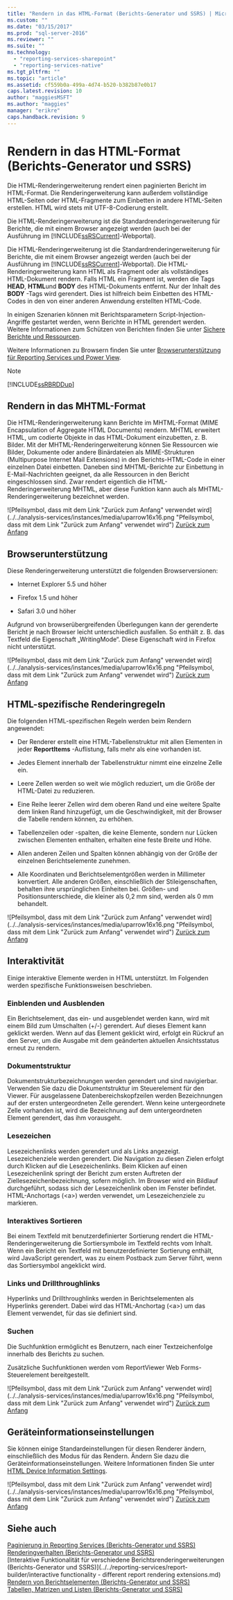 ```yaml
---
title: "Rendern in das HTML-Format (Berichts-Generator und SSRS) | Microsoft Docs"
ms.custom: ""
ms.date: "03/15/2017"
ms.prod: "sql-server-2016"
ms.reviewer: ""
ms.suite: ""
ms.technology: 
  - "reporting-services-sharepoint"
  - "reporting-services-native"
ms.tgt_pltfrm: ""
ms.topic: "article"
ms.assetid: cf559b0a-499a-4d74-b520-b382b87e0b17
caps.latest.revision: 10
author: "maggiesMSFT"
ms.author: "maggies"
manager: "erikre"
caps.handback.revision: 9
---
```

# Rendern in das HTML-Format (Berichts-Generator und SSRS)
  Die HTML-Renderingerweiterung rendert einen paginierten Bericht im HTML-Format. Die Renderingerweiterung kann außerdem vollständige HTML-Seiten oder HTML-Fragmente zum Einbetten in andere HTML-Seiten erstellen. HTML wird stets mit UTF-8-Codierung erstellt.  
  
 Die HTML-Renderingerweiterung ist die Standardrenderingerweiterung für Berichte, die mit einem Browser angezeigt werden (auch bei der Ausführung im [!INCLUDE[ssRSCurrent](../../includes/ssrscurrent-md.md)]-Webportal).  
  
 Die HTML-Renderingerweiterung ist die Standardrenderingerweiterung für Berichte, die mit einem Browser angezeigt werden (auch bei der Ausführung im [!INCLUDE[ssRSCurrent](../../includes/ssrscurrent-md.md)]-Webportal). Die HTML-Renderingerweiterung kann HTML als Fragment oder als vollständiges HTML-Dokument rendern. Falls HTML ein Fragment ist, werden die Tags **HEAD**, **HTML**und **BODY** des HTML-Dokuments entfernt. Nur der Inhalt des **BODY** -Tags wird gerendert. Dies ist hilfreich beim Einbetten des HTML-Codes in den von einer anderen Anwendung erstellten HTML-Code.  
  
 In einigen Szenarien können mit Berichtsparametern Script-Injection-Angriffe gestartet werden, wenn Berichte in HTML gerendert werden. Weitere Informationen zum Schützen von Berichten finden Sie unter [Sichere Berichte und Ressourcen](../../reporting-services/security/secure-reports-and-resources.md).  
  
 Weitere Informationen zu Browsern finden Sie unter [Browserunterstützung für Reporting Services und Power View](../../reporting-services/browser-support-for-reporting-services-and-power-view.md).  
  
> [!NOTE]  
>  [!INCLUDE[ssRBRDDup](../../includes/ssrbrddup-md.md)]  
  
##  <a name="RenderingMHTML"></a> Rendern in das MHTML-Format  
 Die HTML-Renderingerweiterung kann Berichte im MHTML-Format (MIME Encapsulation of Aggregate HTML Documents) rendern. MHTML erweitert HTML, um codierte Objekte in das HTML-Dokument einzubetten, z. B. Bilder. Mit der MHTML-Renderingerweiterung können Sie Ressourcen wie Bilder, Dokumente oder andere Binärdateien als MIME-Strukturen (Multipurpose Internet Mail Extensions) in den Berichts-HTML-Code in einer einzelnen Datei einbetten. Daneben sind MHTML-Berichte zur Einbettung in E-Mail-Nachrichten geeignet, da alle Ressourcen in den Bericht eingeschlossen sind. Zwar rendert eigentlich die HTML-Renderingerweiterung MHTML, aber diese Funktion kann auch als MHTML-Renderingerweiterung bezeichnet werden.  
  
 ![Pfeilsymbol, dass mit dem Link "Zurück zum Anfang" verwendet wird](../../analysis-services/instances/media/uparrow16x16.png "Pfeilsymbol, dass mit dem Link "Zurück zum Anfang" verwendet wird") [Zurück zum Anfang](#BackToTop)  
  
##  <a name="BrowserSupport"></a> Browserunterstützung  
 Diese Renderingerweiterung unterstützt die folgenden Browserversionen:  
  
-   Internet Explorer 5.5 und höher  
  
-   Firefox 1.5 und höher  
  
-   Safari 3.0 und höher  
  
 Aufgrund von browserübergreifenden Überlegungen kann der gerenderte Bericht je nach Browser leicht unterschiedlich ausfallen. So enthält z. B. das Textfeld die Eigenschaft „WritingMode“. Diese Eigenschaft wird in Firefox nicht unterstützt.  
  
 ![Pfeilsymbol, dass mit dem Link "Zurück zum Anfang" verwendet wird](../../analysis-services/instances/media/uparrow16x16.png "Pfeilsymbol, dass mit dem Link "Zurück zum Anfang" verwendet wird") [Zurück zum Anfang](#BackToTop)  
  
##  <a name="HTMLSpecificRenderingRules"></a> HTML-spezifische Renderingregeln  
 Die folgenden HTML-spezifischen Regeln werden beim Rendern angewendet:  
  
-   Der Renderer erstellt eine HTML-Tabellenstruktur mit allen Elementen in jeder **ReportItems** -Auflistung, falls mehr als eine vorhanden ist.  
  
-   Jedes Element innerhalb der Tabellenstruktur nimmt eine einzelne Zelle ein.  
  
-   Leere Zellen werden so weit wie möglich reduziert, um die Größe der HTML-Datei zu reduzieren.  
  
-   Eine Reihe leerer Zellen wird dem oberen Rand und eine weitere Spalte dem linken Rand hinzugefügt, um die Geschwindigkeit, mit der Browser die Tabelle rendern können, zu erhöhen.  
  
-   Tabellenzeilen oder -spalten, die keine Elemente, sondern nur Lücken zwischen Elementen enthalten, erhalten eine feste Breite und Höhe.  
  
-   Allen anderen Zeilen und Spalten können abhängig von der Größe der einzelnen Berichtselemente zunehmen.  
  
-   Alle Koordinaten und Berichtselementgrößen werden in Millimeter konvertiert. Alle anderen Größen, einschließlich der Stileigenschaften, behalten ihre ursprünglichen Einheiten bei. Größen- und Positionsunterschiede, die kleiner als 0,2 mm sind, werden als 0 mm behandelt.  
  
 ![Pfeilsymbol, dass mit dem Link "Zurück zum Anfang" verwendet wird](../../analysis-services/instances/media/uparrow16x16.png "Pfeilsymbol, dass mit dem Link "Zurück zum Anfang" verwendet wird") [Zurück zum Anfang](#BackToTop)  
  
##  <a name="Interactivity"></a> Interaktivität  
 Einige interaktive Elemente werden in HTML unterstützt. Im Folgenden werden spezifische Funktionsweisen beschrieben.  
  
### Einblenden und Ausblenden  
 Ein Berichtselement, das ein- und ausgeblendet werden kann, wird mit einem Bild zum Umschalten (+/-) gerendert. Auf dieses Element kann geklickt werden. Wenn auf das Element geklickt wird, erfolgt ein Rückruf an den Server, um die Ausgabe mit dem geänderten aktuellen Ansichtsstatus erneut zu rendern.  
  
### Dokumentstruktur  
 Dokumentstrukturbezeichnungen werden gerendert und sind navigierbar. Verwenden Sie dazu die Dokumentstruktur im Steuerelement für den Viewer. Für ausgelassene Datenbereichskopfzeilen werden Bezeichnungen auf der ersten untergeordneten Zelle gerendert. Wenn keine untergeordnete Zelle vorhanden ist, wird die Bezeichnung auf dem untergeordneten Element gerendert, das ihm vorausgeht.  
  
### Lesezeichen  
 Lesezeichenlinks werden gerendert und als Links angezeigt. Lesezeichenziele werden gerendert. Die Navigation zu diesen Zielen erfolgt durch Klicken auf die Lesezeichenlinks. Beim Klicken auf einen Lesezeichenlink springt der Bericht zum ersten Auftreten der Ziellesezeichenbezeichnung, sofern möglich. Im Browser wird ein Bildlauf durchgeführt, sodass sich der Lesezeichenlink oben im Fenster befindet. HTML-Anchortags (\<a>) werden verwendet, um Lesezeichenziele zu markieren.  
  
### Interaktives Sortieren  
 Bei einem Textfeld mit benutzerdefinierter Sortierung rendert die HTML-Renderingerweiterung die Sortiersymbole im Textfeld rechts vom Inhalt. Wenn ein Bericht ein Textfeld mit benutzerdefinierter Sortierung enthält, wird JavaScript gerendert, was zu einem Postback zum Server führt, wenn das Sortiersymbol angeklickt wird.  
  
### Links und Drillthroughlinks  
 Hyperlinks und Drillthroughlinks werden in Berichtselementen als Hyperlinks gerendert. Dabei wird das HTML-Anchortag (\<a>) um das Element verwendet, für das sie definiert sind.  
  
### Suchen  
 Die Suchfunktion ermöglicht es Benutzern, nach einer Textzeichenfolge innerhalb des Berichts zu suchen.  
  
 Zusätzliche Suchfunktionen werden vom ReportViewer Web Forms-Steuerelement bereitgestellt.  
  
 ![Pfeilsymbol, dass mit dem Link "Zurück zum Anfang" verwendet wird](../../analysis-services/instances/media/uparrow16x16.png "Pfeilsymbol, dass mit dem Link "Zurück zum Anfang" verwendet wird") [Zurück zum Anfang](#BackToTop)  
  
##  <a name="DeviceInfo"></a> Geräteinformationseinstellungen  
 Sie können einige Standardeinstellungen für diesen Renderer ändern, einschließlich des Modus für das Rendern. Ändern Sie dazu die Geräteinformationseinstellungen. Weitere Informationen finden Sie unter [HTML Device Information Settings](../../reporting-services/html-device-information-settings.md).  
  
 ![Pfeilsymbol, dass mit dem Link "Zurück zum Anfang" verwendet wird](../../analysis-services/instances/media/uparrow16x16.png "Pfeilsymbol, dass mit dem Link "Zurück zum Anfang" verwendet wird") [Zurück zum Anfang](#BackToTop)  
  
## Siehe auch  
 [Paginierung in Reporting Services &#40;Berichts-Generator und SSRS&#41;](../../reporting-services/report-design/pagination-in-reporting-services-report-builder-and-ssrs.md)   
 [Renderingverhalten &#40;Berichts-Generator und SSRS&#41;](../../reporting-services/report-design/rendering-behaviors-report-builder-and-ssrs.md)   
 [Interaktive Funktionalität für verschiedene Berichtsrenderingerweiterungen &#40;Berichts-Generator und SSRS&#41;](../../reporting-services/report-builder/interactive functionality - different report rendering extensions.md)   
 [Rendern von Berichtselementen &#40;Berichts-Generator und SSRS&#41;](../../reporting-services/report-design/rendering-report-items-report-builder-and-ssrs.md)   
 [Tabellen, Matrizen und Listen &#40;Berichts-Generator und SSRS&#41;](../../reporting-services/report-design/tables-matrices-and-lists-report-builder-and-ssrs.md)  
  
  